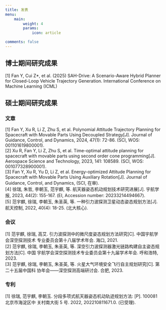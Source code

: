 ```yaml
---
title: 发表
menu:
    main: 
        weight: 4
        params:
            icon: article

comments: false
---
```


## 博士期间研究成果
[1] Fan Y, Cui Z*, et al. (2025) SAH-Drive: A Scenario-Aware Hybrid Planner for Closed-Loop Vehicle Trajectory Generation. International Conference on Machine Learning (ICML)


## 硕士期间研究成果

### 文章
[1] Fan Y, Xu R, Li Z, Zhu S, et al. Polynomial Attitude Trajectory Planning for Spacecraft with Movable  Parts Using Decoupled Strategy[J]. Journal of Guidance, Control, and Dynamics, 2024, 47(1): 72-86.  (SCI, WOS: 001101619800001).  
[2] Xu R, Fan Y, Li Z, Zhu S, et al. Time-optimal attitude planning for spacecraft with movable parts  using second order cone programming[J]. Aerospace Science and Technology, 2023, 141: 108589.  (SCI, WOS: 001077328900001).  
[3] Fan Y, Xu R, Yu D, Li Z, et al. Energy-optimized Attitude Planning for Spacecraft with Movable Parts  Using Auxiliary Rotation[J]. Journal of Guidance, Control, and Dynamics, (SCI, 在审).  
[4] 徐瑞, 朱哲, 李朝玉, 范宇麒, 等. 航天器姿态机动规划技术研究进展[J]. 宇航学报, 2023, 44(2):  155-167. (EI, Accession number: 20233214494667).  
[5] 范宇麒, 徐瑞, 李朝玉, 朱圣英, 等. 一种引力波探测卫星动态姿态规划方法[J]. 航天控制, 2022,  40(4): 18-25. (北大核心).


### 会议
[1] 范宇麒, 徐瑞, 高艾. 引力波探测中的微尺度姿态规划方法研究[C]. 中国宇航学会深空探测技术  专业委员会第十八届学术年会. 海口, 2021.  
[2] 范宇麒, 徐瑞, 李朝玉, 朱圣英, 等. 深空引力波探测器激光链路构建自主姿态规划方法[C]. 中国  宇航学会深空探测技术专业委员会第十九届学术年会. 呼和浩特, 2023.  
[3] 范宇麒, 徐瑞, 李朝玉, 朱圣英, 等. 火星大气环境安全飞行自主规划研究[C]. 第二十五届中国科  协年会——深空探测高端研讨会. 合肥, 2023.

### 专利
[1] 徐瑞, 范宇麒, 李朝玉. 分段多项式航天器姿态机动轨迹规划方法: [P]. 100081 北京市海淀区中  关村南大街 5 号. 2022, 202210811671.0. (已受理).